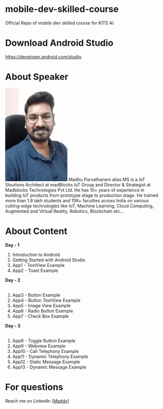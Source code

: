 # mobile-dev-skilled-course
Official Repo of mobile dev skilled course for KITS AI

# Download Android Studio
https://developer.android.com/studio

# About Speaker

<img src="https://raw.githubusercontent.com/madblocksgit/ETAI-2021---VSSUT-11th-aug-iot-session/main/maddy.jpg" height="300" width="200" />
Madhu Parvathaneni alias MS is a IoT Sloutions Architect at madBlocks IoT Group and Director & Strategist at Madblocks Technologies Pvt Ltd. He has 10+ years of experience in building IoT products from prototype stage to production stage. He trained more than 1.8 lakh students and 10K+ faculties across India on various cutting-edge technologies like IoT, Machine Learning, Cloud Computing, Augmented and Virtual Reality, Robotics, Blockchain etc...

# About Content

<b>Day - 1</b>
1. Introduction to Android 
2. Getting Started with Android Studio
3. App1 - TextView Example
4. App2 -  Toast Example

<b>Day - 2</b> <br/><br/>
1. App3 - Button Example <br/>
2. App4 - Button TextView Example <br/>
3. App5 - Image View Example <br/>
4. App6 - Radio Button Example <br/>
5. App7 - Check Box Example <br/>

<b>Day - 3</b> <br/><br/>
1. App8 - Toggle Button Example <br/>
2. App9 - Webview Example <br/>
3. App10 - Call Telephony Example <br/>
4. App11 - Dynamic Telephony Example <br/>
5. App12 - Static Message Example <br/>
6. App13 - Dynamic Message Example <br/>


# For questions
Reach me on LinkedIn (<a href="https://linkedin.com/in/MadhuPIoT">Maddy)
